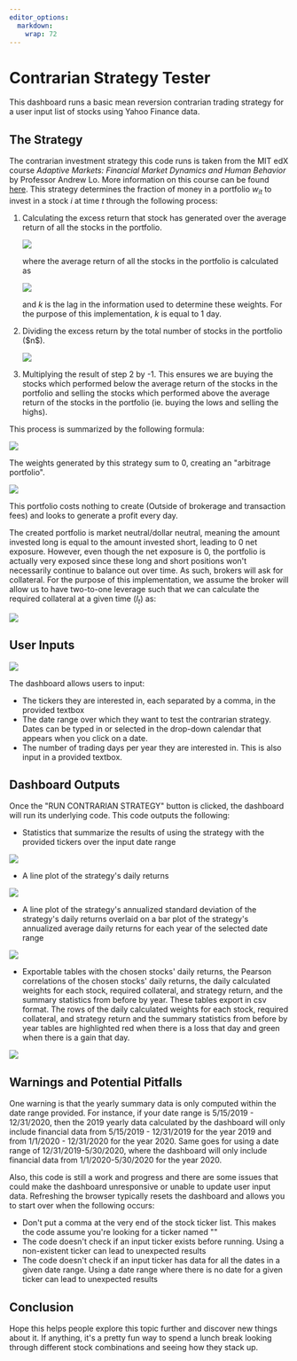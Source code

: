 ```yaml
---
editor_options: 
  markdown: 
    wrap: 72
---
```


# Contrarian Strategy Tester

This dashboard runs a basic mean reversion contrarian trading strategy
for a user input list of stocks using Yahoo Finance data.

## The Strategy

The contrarian investment strategy this code runs is taken from the MIT
edX course <i>Adaptive Markets: Financial Market Dynamics and Human
Behavior</i> by Professor Andrew Lo. More information on this course can
be found
[here](https://www.edx.org/course/adaptive-markets-financial-market-dynamics-and-human-behavior/).
This strategy determines the fraction of money in a portfolio $w_{it}$
to invest in a stock $i$ at time $t$ through the following process:

<ol>

<li>Calculating the excess return that stock has generated over the
average return of all the stocks in the portfolio.

![](https://latex.codecogs.com/svg.image?&space;R_%7Bit-k%7D-R_%7Bmt-k%7D)

where the average return of all the stocks in the portfolio is
calculated as 

![](https://latex.codecogs.com/svg.image?R_{mt-k}=\frac{1}{n}\sum^{n}_{i=1}R_{it-k})

and $k$ is
the lag in the information used to determine these weights. For the
purpose of this implementation, $k$ is equal to 1 day.</li>

<li>Dividing the excess return by the total number of stocks in the
portfolio ($n$). 

![](https://latex.codecogs.com/svg.image?\frac{1}{n}(R_{it-k}-R_{mt-k}))

</li>

<li>Multiplying the result of step 2 by -1. This ensures we are buying
the stocks which performed below the average return of the stocks in the
portfolio and selling the stocks which performed above the average
return of the stocks in the portfolio (ie. buying the lows and selling
the highs).</li>

</ol>

This process is summarized by the following formula:

![](https://latex.codecogs.com/svg.image?w_{it}(k)=-\frac{1}{n}(R_{it-k}-R_{mt-k}))

The weights generated by this strategy sum to 0, creating an "arbitrage portfolio".

![](https://latex.codecogs.com/svg.image?\forall&space;t,k\text{}\text{}\sum^n_{i=1}w_{it}(k)=0)

This portfolio costs nothing to create (Outside of brokerage and transaction fees) and
looks to generate a profit every day.

The created portfolio is market neutral/dollar neutral, meaning the
amount invested long is equal to the amount invested short, leading to 0
net exposure. However, even though the net exposure is 0, the portfolio
is actually very exposed since these long and short positions won't
necessarily continue to balance out over time. As such, brokers will ask
for collateral. For the purpose of this implementation, we assume the
broker will allow us to have two-to-one leverage such that we can
calculate the required collateral at a given time ($I_t$) as:

![](https://latex.codecogs.com/svg.image?I_t=\frac{1}{2}\sum^n_{i=1}|w_{it}(k)|)


## User Inputs

![](https://edxuploads.s3.amazonaws.com/1617945356949624793758.png)

The dashboard allows users to input:

-   The tickers they are interested in, each separated by a comma, in
    the provided textbox
-   The date range over which they want to test the contrarian strategy.
    Dates can be typed in or selected in the drop-down calendar that
    appears when you click on a date.
-   The number of trading days per year they are interested in. This is
    also input in a provided textbox.

## Dashboard Outputs

Once the "RUN CONTRARIAN STRATEGY" button is clicked, the dashboard will
run its underlying code. This code outputs the following:

-   Statistics that summarize the results of using the strategy with the
    provided tickers over the input date range

![](https://edxuploads.s3.amazonaws.com/1617945659941321563303.png)

-   A line plot of the strategy's daily returns

![](https://edxuploads.s3.amazonaws.com/1617945746314500270445.png)

-   A line plot of the strategy's annualized standard deviation of the
    strategy's daily returns overlaid on a bar plot of the strategy's
    annualized average daily returns for each year of the selected date
    range

![](https://edxuploads.s3.amazonaws.com/1617945881418678004568.png)

-   Exportable tables with the chosen stocks' daily returns, the Pearson
    correlations of the chosen stocks' daily returns, the daily
    calculated weights for each stock, required collateral, and strategy
    return, and the summary statistics from before by year. These tables
    export in csv format. The rows of the daily calculated weights for
    each stock, required collateral, and strategy return and the summary
    statistics from before by year tables are highlighted red when there
    is a loss that day and green when there is a gain that day.

![](https://edxuploads.s3.amazonaws.com/1617947292685023597631.png)

## Warnings and Potential Pitfalls

One warning is that the yearly summary data is only computed within the
date range provided. For instance, if your date range is 5/15/2019 -
12/31/2020, then the 2019 yearly data calculated by the dashboard will
only include financial data from 5/15/2019 - 12/31/2019 for the year
2019 and from 1/1/2020 - 12/31/2020 for the year 2020. Same goes for
using a date range of 12/31/2019-5/30/2020, where the dashboard will
only include financial data from 1/1/2020-5/30/2020 for the year 2020.

Also, this code is still a work and progress and there are some issues
that could make the dashboard unresponsive or unable to update user
input data. Refreshing the browser typically resets the dashboard and
allows you to start over when the following occurs:

-   Don't put a comma at the very end of the stock ticker list. This
    makes the code assume you're looking for a ticker named ""
-   The code doesn't check if an input ticker exists before running.
    Using a non-existent ticker can lead to unexpected results
-   The code doesn't check if an input ticker has data for all the dates
    in a given date range. Using a date range where there is no date for
    a given ticker can lead to unexpected results

## Conclusion

Hope this helps people explore this topic further and discover new
things about it. If anything, it's a pretty fun way to spend a lunch
break looking through different stock combinations and seeing how they
stack up.

